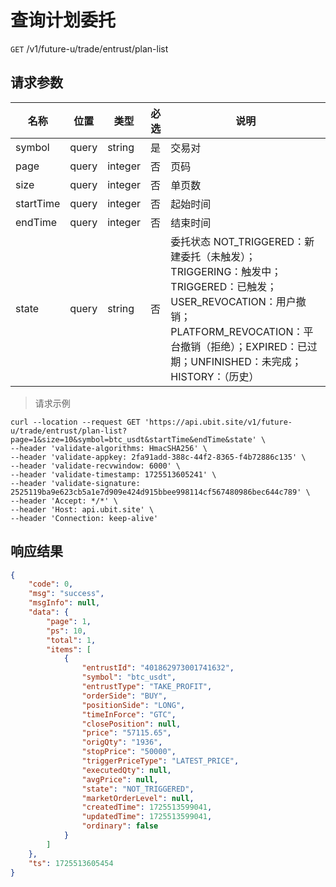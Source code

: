 # 查询计划委托

`GET` /v1/future-u/trade/entrust/plan-list

## 请求参数

| 名称        | 位置    | 类型      | 必选 | 说明                                                                                                                                                  |
|-----------|-------|---------|----|-----------------------------------------------------------------------------------------------------------------------------------------------------|
| symbol    | query | string  | 是  | 交易对                                                                                                                                                 |
| page      | query | integer | 否  | 页码                                                                                                                                                  |
| size      | query | integer | 否  | 单页数                                                                                                                                                 |
| startTime | query | integer | 否  | 起始时间                                                                                                                                                |
| endTime   | query | integer | 否  | 结束时间                                                                                                                                                |
| state     | query | string  | 否  | 委托状态 NOT_TRIGGERED：新建委托（未触发）；TRIGGERING：触发中；TRIGGERED：已触发；USER_REVOCATION：用户撤销；PLATFORM_REVOCATION：平台撤销（拒绝）；EXPIRED：已过期；UNFINISHED：未完成；HISTORY：（历史） |

> 请求示例

```shell
curl --location --request GET 'https://api.ubit.site/v1/future-u/trade/entrust/plan-list?page=1&size=10&symbol=btc_usdt&startTime&endTime&state' \
--header 'validate-algorithms: HmacSHA256' \
--header 'validate-appkey: 2fa91add-388c-44f2-8365-f4b72886c135' \
--header 'validate-recvwindow: 6000' \
--header 'validate-timestamp: 1725513605241' \
--header 'validate-signature: 2525119ba9e623cb5a1e7d909e424d915bbee998114cf567480986bec644c789' \
--header 'Accept: */*' \
--header 'Host: api.ubit.site' \
--header 'Connection: keep-alive'
```

## 响应结果

```json
{
    "code": 0,
    "msg": "success",
    "msgInfo": null,
    "data": {
        "page": 1,
        "ps": 10,
        "total": 1,
        "items": [
            {
                "entrustId": "401862973001741632",
                "symbol": "btc_usdt",
                "entrustType": "TAKE_PROFIT",
                "orderSide": "BUY",
                "positionSide": "LONG",
                "timeInForce": "GTC",
                "closePosition": null,
                "price": "57115.65",
                "origQty": "1936",
                "stopPrice": "50000",
                "triggerPriceType": "LATEST_PRICE",
                "executedQty": null,
                "avgPrice": null,
                "state": "NOT_TRIGGERED",
                "marketOrderLevel": null,
                "createdTime": 1725513599041,
                "updatedTime": 1725513599041,
                "ordinary": false
            }
        ]
    },
    "ts": 1725513605454
}
```

